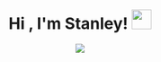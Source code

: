 <h1 align="center"><b>Hi , I'm Stanley! </b><img src="https://media.giphy.com/media/hvRJCLFzcasrR4ia7z/giphy.gif" width="35"></h1>

<p align="center">
  <a href="https://github.com/DenverCoder1/readme-typing-svg"><img src="https://readme-typing-svg.herokuapp.com?font=Time+New+Roman&color=cyan&size=25&center=true&vCenter=true&width=600&height=50&lines=Waterloo+Computer+Science,;Avid+App/Game+Developer,;Looking+for+Summer+2023+Interships."></a>
</p>
